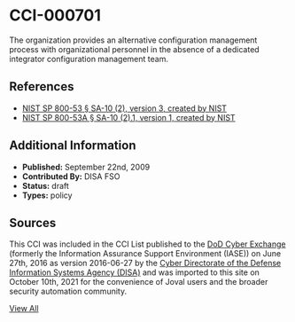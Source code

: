 # CCI-000701

The organization provides an alternative configuration management process with organizational personnel in the absence of a dedicated integrator configuration management team.

## References ##

* [NIST SP 800-53 § SA-10 (2), version 3, created by NIST](http://csrc.nist.gov/publications/PubsSPs.html)
* [NIST SP 800-53A § SA-10 (2).1, version 1, created by NIST](http://csrc.nist.gov/publications/PubsSPs.html)


## Additional Information ##

* **Published:** September 22nd, 2009
* **Contributed By:** DISA FSO
* **Status:** draft
* **Types:** policy

## Sources ##

This CCI was included in the CCI List published to the [DoD Cyber Exchange](https://public.cyber.mil/stigs/cci/)
(formerly the Information Assurance Support Environment (IASE)) on June 27th, 2016 as version
2016-06-27 by the [Cyber Directorate of the Defense Information Systems Agency (DISA)](https://public.cyber.mil/about-cyber/)
and was imported to this site on October 10th, 2021 for the convenience of Joval users and the broader
security automation community.

[View All](../README.md)
